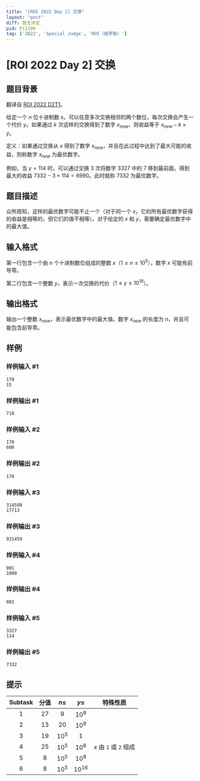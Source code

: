 ```yaml
---
title: "[ROI 2022 Day 2] 交换"
layout: "post"
diff: 暂无评定
pid: P11100
tag: ['2022', 'Special Judge', 'ROI（俄罗斯）']
---
```

# [ROI 2022 Day 2] 交换
## 题目背景

翻译自 [ROI 2022 D2T1](https://neerc.ifmo.ru/school/archive/2021-2022/ru-olymp-roi-2022-day2.pdf)。

给定一个 $n$ 位十进制数 $x$。可以任意多次交换相邻的两个数位，每次交换会产生一个代价 $y$。如果通过 $k$ 次这样的交换得到了数字 $x_{new}$，则收益等于 $x_{new}-k\times y$。

定义：如果通过交换从 $x$ 得到了数字 $x_{new}$，并且在此过程中达到了最大可能的收益，则称数字 $x_{new}$ 为最优数字。

例如，当 $y=114$ 时，可以通过交换 $3$ 次将数字 $3327$ 中的 $7$ 移到最前面，得到最大的收益 $7332-3\times114=6990$。此时就称 $7332$ 为最优数字。
## 题目描述

众所周知，这样的最优数字可能不止一个（对于同一个 $x$，它的所有最优数字获得的收益是相等的，但它们的值不相等）。对于给定的 $x$ 和 $y$，需要确定最优数字中的最大值。
## 输入格式

第一行包含一个由 $n$ 个十进制数位组成的整数 $x$（$1\le n\le10^5$），数字 $x$ 可能有前导零。

第二行包含一个整数 $y$，表示一次交换的代价（$1\le y\le10^{16}$）。
## 输出格式

输出一个整数 $x_{new}$，表示最优数字中的最大值。数字 $x_{new}$ 的长度为 $n$，并且可能包含前导零。
## 样例

### 样例输入 #1
```
170
15
```
### 样例输出 #1
```
710
```
### 样例输入 #2
```
170
600
```
### 样例输出 #2
```
170
```
### 样例输入 #3
```
314599
17713
```
### 样例输出 #3
```
931459
```
### 样例输入 #4
```
001
1000
```
### 样例输出 #4
```
001
```
### 样例输入 #5
```
3327
114
```
### 样例输出 #5
```
7332
```
## 提示

| Subtask | 分值 | $n\le$ | $y\le$ | 特殊性质 |
| :----------: | :----------: | :----------: | :----------: | :----------: |
| $1$ | $27$ | $9$ | $10^8$ |  |
| $2$ | $13$ | $20$ | $10^8$ |  |
| $3$ | $19$ | $10^5$ | $1$ |  |
| $4$ | $25$ | $10^5$ | $10^8$ | $x$ 由 `1` 或 `2` 组成 |
| $5$ | $8$ | $10^5$ | $10^8$ |  |
| $6$ | $8$ | $10^5$ | $10^{16}$ |  |
